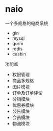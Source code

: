 # naio
一个多规格的电商系统

- gin
- mysql
- gorm
- redis
- casbin

功能点
- 权限管理
- 商品多规格
- 图片模块
- 订单及订单评论
- 分销模块
- 优惠券模块
- 公告模块
- 会员模块
- 物流模块